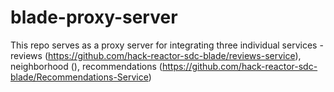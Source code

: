 # blade-proxy-server
This repo serves as a proxy server for integrating three individual services - 
  reviews (https://github.com/hack-reactor-sdc-blade/reviews-service),
  neighborhood (),
  recommendations (https://github.com/hack-reactor-sdc-blade/Recommendations-Service)

